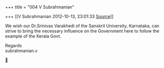 +++
title = "004 V Subrahmanian"

+++
[[V Subrahmanian	2012-10-13, 23:01:33 [Source](https://groups.google.com/g/bvparishat/c/lNAp16trDS8)]]



We wish our Dr.Srinivas Varakhedi of the Sanskrit University, Karnataka, can strive to bring the necessary influence on the Government here to follow the example of the Kerala Govt.  
  
Regards  
subrahmanian.v



